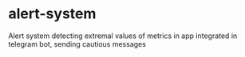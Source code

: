 # alert-system
Alert system detecting extremal values of metrics in app integrated in telegram bot, sending cautious messages
